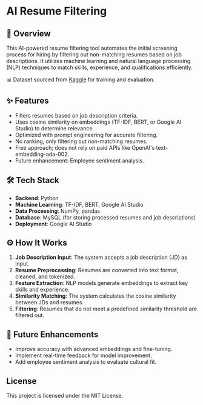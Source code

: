 # AI Resume Filtering

## 📌 Overview
This AI-powered resume filtering tool automates the initial screening process for hiring by filtering out non-matching resumes based on job descriptions. It utilizes machine learning and natural language processing (NLP) techniques to match skills, experience, and qualifications efficiently.

📊 Dataset sourced from [Kaggle](https://www.kaggle.com/) for training and evaluation.

## ✨ Features
- Filters resumes based on job description criteria.
- Uses cosine similarity on embeddings (TF-IDF, BERT, or Google AI Studio) to determine relevance.
- Optimized with prompt engineering for accurate filtering.
- No ranking, only filtering out non-matching resumes.
- Free approach; does not rely on paid APIs like OpenAI's text-embedding-ada-002.
- Future enhancement: Employee sentiment analysis.

## 🛠 Tech Stack
- **Backend**: Python
- **Machine Learning**: TF-IDF, BERT, Google AI Studio
- **Data Processing**: NumPy, pandas
- **Database**: MySQL (for storing processed resumes and job descriptions)
- **Deployment**:  Google AI Studio

## ⚙️ How It Works
1. **Job Description Input**: The system accepts a job description (JD) as input.
2. **Resume Preprocessing**: Resumes are converted into text format, cleaned, and tokenized.
3. **Feature Extraction**: NLP models generate embeddings to extract key skills and experience.
4. **Similarity Matching**: The system calculates the cosine similarity between JDs and resumes.
5. **Filtering**: Resumes that do not meet a predefined similarity threshold are filtered out.

## 🔮 Future Enhancements
- Improve accuracy with advanced embeddings and fine-tuning.
- Implement real-time feedback for model improvement.
- Add employee sentiment analysis to evaluate cultural fit.

## License
This project is licensed under the MIT License.

